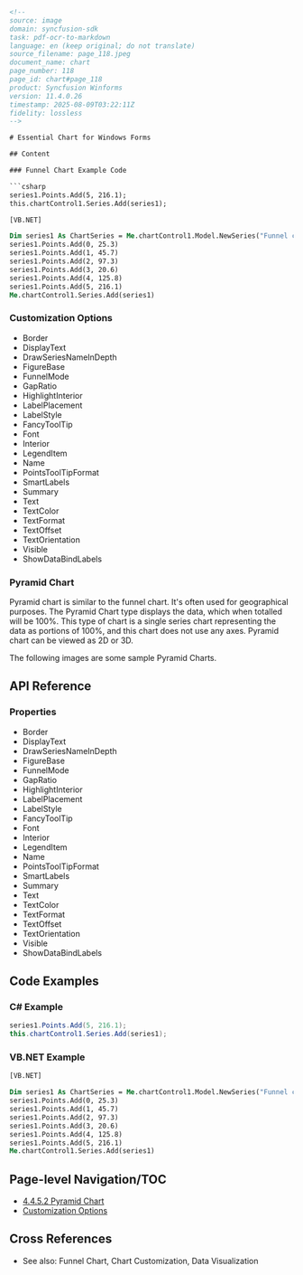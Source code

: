```html
<!-- 
source: image
domain: syncfusion-sdk
task: pdf-ocr-to-markdown
language: en (keep original; do not translate)
source_filename: page_118.jpeg
document_name: chart
page_number: 118
page_id: chart#page_118
product: Syncfusion Winforms
version: 11.4.0.26
timestamp: 2025-08-09T03:22:11Z
fidelity: lossless
-->

# Essential Chart for Windows Forms

## Content

### Funnel Chart Example Code

```csharp
series1.Points.Add(5, 216.1);
this.chartControl1.Series.Add(series1);
```

```vb
[VB.NET]

Dim series1 As ChartSeries = Me.chartControl1.Model.NewSeries("Funnel chart", ChartSeriesType.Funnel)
series1.Points.Add(0, 25.3)
series1.Points.Add(1, 45.7)
series1.Points.Add(2, 97.3)
series1.Points.Add(3, 20.6)
series1.Points.Add(4, 125.8)
series1.Points.Add(5, 216.1)
Me.chartControl1.Series.Add(series1)
```

### Customization Options

- Border
- DisplayText
- DrawSeriesNameInDepth
- FigureBase
- FunnelMode
- GapRatio
- HighlightInterior
- LabelPlacement
- LabelStyle
- FancyToolTip
- Font
- Interior
- LegendItem
- Name
- PointsToolTipFormat
- SmartLabels
- Summary
- Text
- TextColor
- TextFormat
- TextOffset
- TextOrientation
- Visible
- ShowDataBindLabels

### Pyramid Chart

Pyramid chart is similar to the funnel chart. It's often used for geographical purposes. The Pyramid Chart type displays the data, which when totalled will be 100%. This type of chart is a single series chart representing the data as portions of 100%, and this chart does not use any axes. Pyramid chart can be viewed as 2D or 3D.

The following images are some sample Pyramid Charts.

## API Reference

### Properties
- Border
- DisplayText
- DrawSeriesNameInDepth
- FigureBase
- FunnelMode
- GapRatio
- HighlightInterior
- LabelPlacement
- LabelStyle
- FancyToolTip
- Font
- Interior
- LegendItem
- Name
- PointsToolTipFormat
- SmartLabels
- Summary
- Text
- TextColor
- TextFormat
- TextOffset
- TextOrientation
- Visible
- ShowDataBindLabels

## Code Examples

### C# Example

```csharp
series1.Points.Add(5, 216.1);
this.chartControl1.Series.Add(series1);
```

### VB.NET Example

```vb
[VB.NET]

Dim series1 As ChartSeries = Me.chartControl1.Model.NewSeries("Funnel chart", ChartSeriesType.Funnel)
series1.Points.Add(0, 25.3)
series1.Points.Add(1, 45.7)
series1.Points.Add(2, 97.3)
series1.Points.Add(3, 20.6)
series1.Points.Add(4, 125.8)
series1.Points.Add(5, 216.1)
Me.chartControl1.Series.Add(series1)
```

## Page-level Navigation/TOC

- [4.4.5.2 Pyramid Chart](#chart#page_118#pyramid-chart)
- [Customization Options](#chart#page_118#customization-options)

## Cross References

- See also: Funnel Chart, Chart Customization, Data Visualization

<!-- tags: [syncfusion, winforms, chart, funnel chart, pyramid chart, customization options, data visualization] keywords: [funnel chart, pyramid chart, custom options, visualization] -->
```